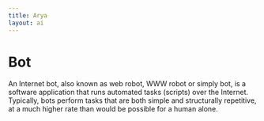 ```yaml
---
title: Arya
layout: ai
---
```


<h1 class="mdl-typography--font-light mdl-typography--display-2">Bot</h1>

<p>
    An Internet bot, also known as web robot, WWW robot or simply bot, is a software application that runs automated tasks (scripts) over the Internet. Typically, bots perform tasks that are both simple and structurally repetitive, at a much higher rate than would be possible for a human alone.
</p>